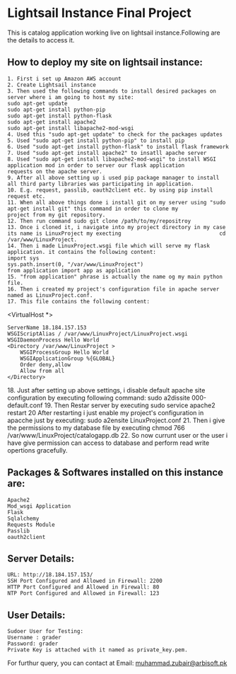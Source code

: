 # Lightsail Instance Final Project
This is catalog application working live on lightsail instance.Following are the details to access it.

## How to deploy my site on lightsail instance:
	1. First i set up Amazon AWS account
	2. Create Lightsail instance
	3. Then used the following commands to install desired packages on server where i am going to host my site:
	sudo apt-get update
	sudo apt-get install python-pip
	sudo apt-get install python-flask
	sudo apt-get install apache2
	sudo apt-get install libapache2-mod-wsgi
	4. Used this "sudo apt-get update" to check for the packages updates
	5. Used "sudo apt-get install python-pip" to install pip
	6. Used "sudo apt-get install python-flask" to install flask framework
	7. Used "sudo apt-get install apache2" to insatll apache server
	8. Used "sudo apt-get install libapache2-mod-wsgi" to install WSGI application mod in order to server our flask application 		   requests on the apache server.
	9. After all above setting up i used pip package manager to install all third party libraries was participating in application.
	10. E.g. request, passlib, oauth2client etc. by using pip install request etc.
	11. When all above things done i install git on my server using "sudo apt-get install git" this command in order to clone my       	     project from my git repository.
	12. Then run command sudo git clone /path/to/my/repositroy
	13. Once i cloned it, i navigate into my project directory in my case its name is LinuxProject my execting 	                             cd /var/www/LinuxProject.
	14. Then i made LinuxProject.wsgi file which will serve my flask application. it contains the following content:
	import sys
	sys.path.insert(0, "/var/www/LinuxProject")
	from application import app as application
	15. "from application" phrase is actually the name og my main python file.
	16. Then i created my project's configuration file in apache server named as LinuxProject.conf.
	17. This file contains the following content:
<VirtualHost *>

	ServerName 18.184.157.153
	WSGIScriptAlias / /var/www/LinuxProject/LinuxProject.wsgi
	WSGIDaemonProcess Hello World
	<Directory /var/www/LinuxProject >
		WSGIProcessGroup Hello World
		WSGIApplicationGroup %{GLOBAL}
		Order deny,allow
		Allow from all
	</Directory>
</VirtualHost>
	18. Just after setting up above settings, i disable default apache site configuration by executing following command:
	sudo a2dissite 000-default.conf
	19. Then Restar server by executing sudo service apache2 restart
	20 After restarting i just enable my project's configuration in apacche just by executing:
	sudo a2ensite LinuxProject.conf
	21. Then i give the permissions to my database file by executing chmod 766 /var/www/LinuxProject/catalogapp.db
	22. So now currunt user or the user i have give permission can access to database and perform read write opertions gracefully.


## Packages & Softwares installed on this instance are:
	Apache2
	Mod_wsgi Application
	Flask
	Sqlalchemy
	Requests Module
	Passlib
	oauth2client
## Server Details:
	URL: http://18.184.157.153/
	SSH Port Configured and Allowed in Firewall: 2200
	HTTP Port Configured and Allowed in Firewall: 80
	NTP Port Configured and Allowed in Firewall: 123
## User Details:
	Sudoer User for Testing:
	Username : grader
	Password: grader
	Private Key is attached with it named as private_key.pem.

For furthur query, you can contact at Email: muhammad.zubair@arbisoft.pk
